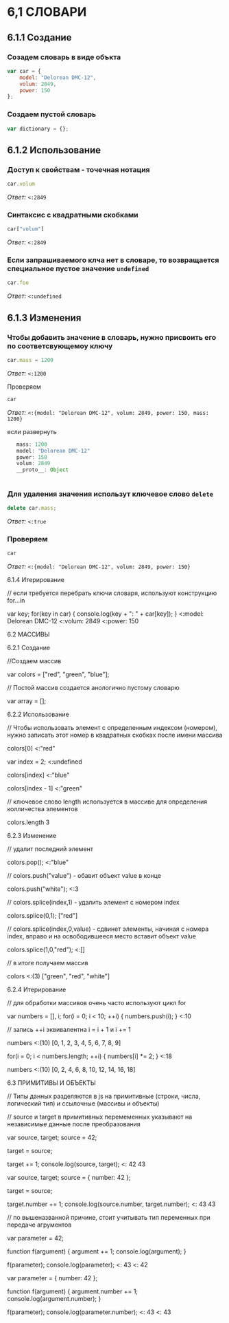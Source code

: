 # 6,1 СЛОВАРИ

## 6.1.1 Создание

### Созадем словарь в виде объкта

```js
var car = {
    model: "Delorean DMC-12",
    volum: 2849,
    power: 150
};
```

### Создаем пустой словарь

```js
var dictionary = {};
```


## 6.1.2 Использование

### Доступ к свойствам - точечная нотация

```js
car.volum
```
*Ответ:* `<:2849`

### Синтаксис с квадратными скобками

```js
car["volum"]
```
*Ответ:* `<:2849`

### Если запрашиваемого клча нет в словаре, то возвращается специальное пустое значение `undefined`

```js
car.foo
```
*Ответ:* `<:undefined`


## 6.1.3 Изменения

### Чтобы добавить значение в словарь, нужно присвоить его по соответсвующемоу ключу

```js
car.mass = 1200
```
*Ответ:* `<:1200`

Проверяем

```js
car
```
*Ответ:* `<:{model: "Delorean DMC-12", volum: 2849, power: 150, mass: 1200}`

если развернуть

```js  
   mass: 1200
   model: "Delorean DMC-12"
   power: 150
   volum: 2849
   __proto__: Object
   
```
  
### Для удаления значения использут ключевое слово `delete`

```js
delete car.mass;
```
*Ответ:* `<:true`

### Проверяем

```js
car
```
*Ответ:* `<:{model: "Delorean DMC-12", volum: 2849, power: 150}`



6.1.4 Итерирование

// если требуется перебрать ключи словаря, используют конструкцию for...in

var key;
for(key in car) {
    console.log(key + ": " + car[key]);
}
<:model: Delorean DMC-12
<:volum: 2849
<:power: 150



6.2 МАССИВЫ

6.2.1 Создание

//Создаем массив

var colors = ["red", "green", "blue"];

// Постой массив создается анологично пустому словарю

var array = [];

6.2.2 Использование

// Чтобы использовать элемент с определенным индексом (номером), нужно записать этот номер в квадратных скобках после имени массива

colors[0]
<:"red"

var index = 2;
<:undefined

colors[index]
<:"blue"

colors[index - 1]
<:"green"

// ключевое слово length используется в массиве для определения колличества элементов 

colors.length
3


6.2.3 Изменение

// удалит последний элемент

colors.pop();
<:"blue"

// colors.push("value") - обавит объект value в конце

colors.push("white");
<:3

// colors.splice(index,1) - удалить элемент с номером index

colors.splice(0,1);
["red"]

// colors.splice(index,0,value) - сдвинет элементы, начиная с номера index, вправо и на освободившееся место вставит объект value

colors.splice(1,0,"red");
<:[]

// в итоге получаем массив

colors
<:(3) ["green", "red", "white"]


6.2.4 Итерирование

// для обработки массивов очень часто используют цикл for

var numbers = [], i;
for(i = 0; i < 10; ++i) {
    numbers.push(i);
}
<:10

// запись ++i эквивалентна i = i + 1 и  i += 1

numbers
<:(10) [0, 1, 2, 3, 4, 5, 6, 7, 8, 9]

for(i = 0; i < numbers.length; ++i) {
    numbers[i] *= 2;
}
<:18

numbers
<:(10) [0, 2, 4, 6, 8, 10, 12, 14, 16, 18]


6.3 ПРИМИТИВЫ И ОБЪЕКТЫ

// Типы данных разделяются в js на примитивные (строки, числа, логический тип) и ссылочные (массивы и объекты)

// source и target в примитивных перемеменных указывают на независимые данные после преобразования

var source, target;
source = 42;

target = source;

target += 1;
console.log(source, target);
<: 42 43


var source, target;
source = { number: 42 };

target = source;

target.number += 1;
console.log(source.number, target.number);
<: 43 43


// по вышеназванной причине, стоит учитывать тип переменных при передаче агрументов


var parameter = 42;

function f(argument) {
    argument += 1;
    console.log(argument);
}

f(parameter);
console.log(parameter);
<: 43
<: 42


var parameter = { number: 42 };

function f(argument) {
    argument.number += 1;
    console.log(argument.number);
}

f(parameter);
console.log(parameter.number);
<: 43
<: 43

